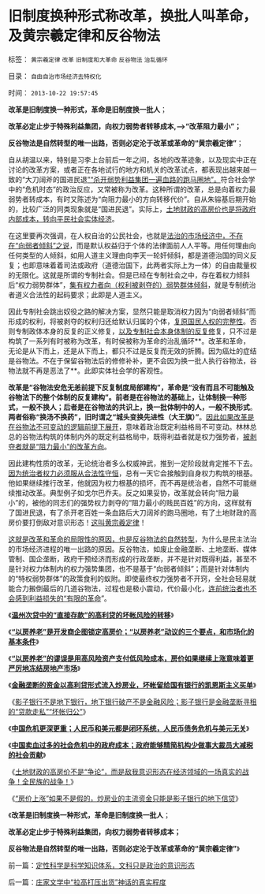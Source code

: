 # 旧制度换种形式称改革，换批人叫革命，及黄宗羲定律和反谷物法

标签： `黄宗羲定律` `改革` `旧制度和大革命` `反谷物法` `治乱循环` 

目录： `自由自治市场经济去特权化`

时间： `2013-10-22 19:57:45`

**改革是旧制度换一种形式，革命是旧制度换一批人**；

**改革必定止步于特殊利益集团，向权力弱势者转移成本,——>“改革阻力最小”；**

**反谷物法是自然转型的唯一出路，否则必定沦于改革或革命的“黄宗羲定律”**；

自从胡温以来，特别是习李上台前后一年之间，各地的改革迹象，以及现实中正在讨论的改革方案，或者正在各地试行的地方和机关的改革试点，都表现出越来越一致的“大刀阔斧的国进民退[”“杀开弱势利益集团一遍血路的跑马圈地”。](../../../2013/7/10/统治者最有可能的“改革”是“顺水推舟，跑马圈地”.md)符合社会学中的“危机时态”的政治反应，又常被称为改革。这种所谓的改革，总是向着权力最弱势者转成本，有时又陈述为“向阻力最小的方向转移代价”。自从朱镕基后期开始的，比较广泛的同类现象就是“国进民退”。实际上，[土地财政的高房价也是将政府内部成本，转向平民社会实体经济](../../../2013/10/21/敌我意识形态在经济领域的真实的战争！.md)。

在这里要再次强调，在人权自治的公民社会，也就是[法治的市场经济中，不存在“向弱者倾斜”之说](../../../2013/1/4/人权就是经济学，向弱者倾斜是道德.md)，而是默认权益归于个体的法律面前人人平等。用任何理由向任何类型的人倾斜，如用人道主义理由向李天一轮奸倾斜，都是道德治国的同义反复；也即意味着着司法或政府（道德治国下，此两者实际上为一体）的自由裁量权的无限化。这就是所谓的专制社会。但是已经在专制社会之中，存在着权力倾斜后“权力弱势群体”，[集有权力者向（权利被剥夺的）弱势群体倾斜](../../../2013/4/25/成功学的“向弱者倾斜”的中国梦.md)，就是专制统治者道义合法性的起码要求；此即是人道主义。

因此专制社会跳出奴役之路的解决方案，显然只能是取消权力因为“向弱者倾斜”而形成的权利，将被剥夺的权利归还给默认归属的个体，[复原国民人权的完整性](../../../2010/1/24/人权完整性对国家利益的价值.md)。否则专制政体本身的反复的正义修复，[以及专制社会本身体制的反复修](../../../2012/3/11/专制统治也有自我修正错误的能力.md)复，只不过是构筑了一系列有时被称为改革，有时侯被称为革命的治乱循环**。改革和革命，无论是从下而上，还是从下而上，都只不过是反复而无效的折腾。因为癌灶的症结是谷物法。不在于保留谷物法后的修修补补，更不会因为换一批人执行谷物法，谷物法就不再是恶法了**。此即实体社会学的客观性。

**改革是“谷物法安危无恙前提下反复制度局部建构”，革命是“没有而且不可能触及谷物法下的整个体制的反复建构”。前者是在谷物法的基础上，让体制换一种形式，一般不换人；后者是在谷物法的共识上，换一批体制中的人，一般不换形式**。**两者俗称“换汤不换药”，旧时谓之“城头变换先进性（大王旗）”**。[因此如果改革是在谷物法不可变动的逻辑前提下展开](../../../2013/10/7/集合论视角：合理的革命是“反谷物法”的集合.md)，意味着政治既定利益格局不可变动。林林总总的谷物法构筑的体制内外的既定利益格局中，既得利益者就是权力强势者，[被剥夺者就是“阻力最小”的改革方向](../../../2013/3/9/反腐败是想当然的“开源，节流”，终将退化为黄宗羲定律.md)。

因此建构性质的改革，无论统治者多么权威神武，推到一定阶段就肯定推不下去。[因为统治者权力必须服从合法性守恒](../../../2013/10/12/合法性守恒解决了“法的渊源”，法学中的“唯名主义”误区.md)，总有一天它会接触到自身权力构筑的根基。他如果继续推行改革，他就因为权力根基的损坏，而不再是统治者，自然不可能继续推动改革。典型例子如戈尔巴乔夫。反之如果妥协，改革就会转向“阻力最小”的，被他的同志们的强势权力剥夺的“阻力最小的贱民百姓”的方向，这样就有了国进民退，有了杀开老百姓一条血路后大刀阔斧的跑马圈地，有了土地财政的高房价要打倒敌对意识形态！[这叫黄宗羲定律](../../../2009/7/30/黄宗羲定律之体制内特权对国民利益的侵蚀.md)！

[这就是改革和革命的局限性的原因，也是反谷物法的自然转型](../../../2013/7/14/五四运动的“后发劣势”革命模式的反反复复.md)，为什么是民主法治的市场经济进程的唯一出路的原因。反谷物法，如废止金融垄断、土地垄断、媒体管制、国企垄断，政府干预经济而形成的行政垄断，并不是针对既得利益，甚至不是针对权力体制内的权力强势集团，也不是基于“向弱者倾斜”；而是针对体制内的“特权弱势群体”的政策食利的蚁附。即使最终权力强势者不开窍，全社会轻易就能合力搬倒最后的几道谷物法，过程也是极小震动，代价最小化，[连前统治者也不会感到利益损失的“有限的革命](../../../2011/5/9/有限的革命，有限的战争.md)”。

《[**温州次贷中的“直接存款”的高利贷的坏帐风险的转移**](../../../2013/10/8/温州次贷中的“直接存款”的高利贷的坏帐风险的转移.md)》

《[**“以房养老”是开发商企图锁定高房价；“以房养老”动议的三个要点，和市场化的基本条件**](../../../2013/10/15/“以房养老”是企图锁定高房价，让政府和央行买单.md)》

《[**“以房养老”的谬误是用高风险资产支付低风险成本，房价如果继续上涨意味着更严厉地冻结房地产市场**](../../../2013/10/15/从不确定成本的倒置，看透“以房养老”的全国陷阱.md)》

《[**金融垄断的资金以高利贷形式流入炒房业，坏帐留给国有银行的凯恩斯主义买单**](../../../2013/10/15/炒房业的主要资金，肯定是国有垄断银行的地下信贷.md)》

《[影子银行不是地下银行，地下银行破产不是金融风险；影子银行是金融垄断寻租的“贷款走私”“坏帐归公”](../../../2013/10/16/影子银行不是地下银行，影子银行流入炒房业，高房价呈癌症恶化.md)》

《[**中国危机更深更重；人民币和美元都是闭环系统，人民币债务危机与美元无关**](../../../2013/10/14/中美债务危机对比，卖国企不能减轻财政危机，A股的榜样.md)》

《[**中国卖血过多的社会危机中的政府成本；政府能够精简机构少做事大裁员大减税的社会贡献**](../../../2013/10/19/中国卖血过多的社会危机中的政府的“成本制高点”.md)》

《[土地财政的高房价不是“争论”，而是敌我意识形态在经济领域的一场真实的战争！全民族的战争！](../../../2013/10/21/敌我意识形态在经济领域的真实的战争！.md)》

《[“房价上涨”如果不是假的，炒房业的主流资金只能是影子银行的地下信贷](../../../2013/10/21/牛刀同志掩盖了炒房业的非法资金渠道.md)》

《**改革是旧制度换一种形式，革命是旧制度换一批人**；

**改革必定止步于特殊利益集团，向权力弱势者转移成本；**

**反谷物法是自然转型的唯一出路，否则必定沦于改革或革命的“黄宗羲定律”**》



前一篇：[定性科学是科学知识体系，文科只是政治的意识形态](../../../2013/10/22/定性科学是科学知识体系，文科只是政治的意识形态.md)

后一篇：[庄家文学中“拉高打压出货”神话的真实程度](../../../2013/10/22/庄家文学中“拉高打压出货”神话的真实程度.md)